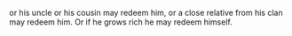 or his uncle or his cousin may redeem him, or a close relative from his clan may redeem him. Or if he grows rich he may redeem himself.
